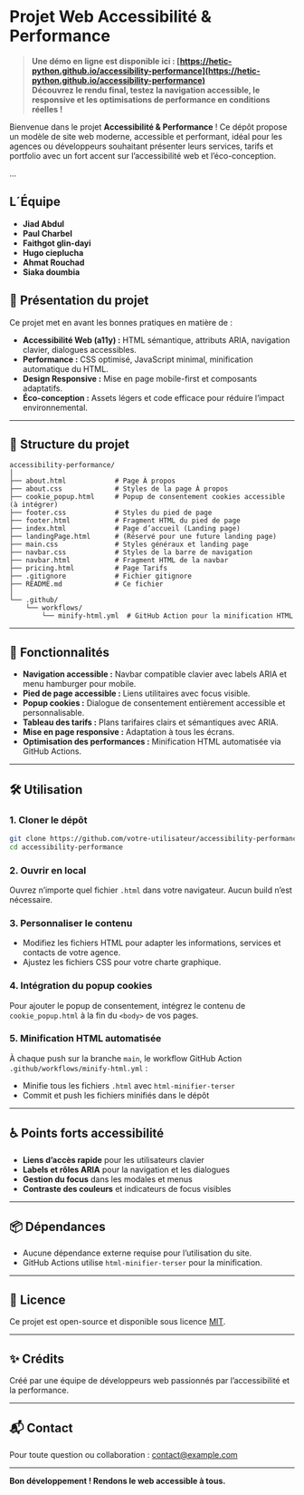 # Projet Web Accessibilité & Performance

> **Une démo en ligne est disponible ici : [https://hetic-python.github.io/accessibility-performance](https://hetic-python.github.io/accessibility-performance)  
> Découvrez le rendu final, testez la navigation accessible, le responsive et les optimisations de performance en conditions réelles !**

Bienvenue dans le projet **Accessibilité & Performance** ! Ce dépôt propose un modèle de site web moderne, accessible et performant, idéal pour les agences ou développeurs souhaitant présenter leurs services, tarifs et portfolio avec un fort accent sur l’accessibilité web et l’éco-conception.

...


## L´Équipe
- **Jiad Abdul**
- **Paul Charbel**
- **Faithgot glin-dayi**
- **Hugo cieplucha**
- **Ahmat Rouchad**
- **Siaka doumbia**

## 🌟 Présentation du projet

Ce projet met en avant les bonnes pratiques en matière de :

- **Accessibilité Web (a11y) :** HTML sémantique, attributs ARIA, navigation clavier, dialogues accessibles.
- **Performance :** CSS optimisé, JavaScript minimal, minification automatique du HTML.
- **Design Responsive :** Mise en page mobile-first et composants adaptatifs.
- **Éco-conception :** Assets légers et code efficace pour réduire l’impact environnemental.

---

## 📁 Structure du projet

```
accessibility-performance/
│
├── about.html            # Page À propos
├── about.css             # Styles de la page À propos
├── cookie_popup.html     # Popup de consentement cookies accessible (à intégrer)
├── footer.css            # Styles du pied de page
├── footer.html           # Fragment HTML du pied de page
├── index.html            # Page d’accueil (Landing page)
├── landingPage.html      # (Réservé pour une future landing page)
├── main.css              # Styles généraux et landing page
├── navbar.css            # Styles de la barre de navigation
├── navbar.html           # Fragment HTML de la navbar
├── pricing.html          # Page Tarifs
├── .gitignore            # Fichier gitignore
├── README.md             # Ce fichier
│
└── .github/
    └── workflows/
        └── minify-html.yml  # GitHub Action pour la minification HTML
```

---

## 🚀 Fonctionnalités

- **Navigation accessible :** Navbar compatible clavier avec labels ARIA et menu hamburger pour mobile.
- **Pied de page accessible :** Liens utilitaires avec focus visible.
- **Popup cookies :** Dialogue de consentement entièrement accessible et personnalisable.
- **Tableau des tarifs :** Plans tarifaires clairs et sémantiques avec ARIA.
- **Mise en page responsive :** Adaptation à tous les écrans.
- **Optimisation des performances :** Minification HTML automatisée via GitHub Actions.

---

## 🛠️ Utilisation

### 1. **Cloner le dépôt**

```sh
git clone https://github.com/votre-utilisateur/accessibility-performance.git
cd accessibility-performance
```

### 2. **Ouvrir en local**

Ouvrez n’importe quel fichier `.html` dans votre navigateur. Aucun build n’est nécessaire.

### 3. **Personnaliser le contenu**

- Modifiez les fichiers HTML pour adapter les informations, services et contacts de votre agence.
- Ajustez les fichiers CSS pour votre charte graphique.

### 4. **Intégration du popup cookies**

Pour ajouter le popup de consentement, intégrez le contenu de `cookie_popup.html` à la fin du `<body>` de vos pages.

### 5. **Minification HTML automatisée**

À chaque push sur la branche `main`, le workflow GitHub Action `.github/workflows/minify-html.yml` :
- Minifie tous les fichiers `.html` avec `html-minifier-terser`
- Commit et push les fichiers minifiés dans le dépôt

---

## ♿ Points forts accessibilité

- **Liens d’accès rapide** pour les utilisateurs clavier
- **Labels et rôles ARIA** pour la navigation et les dialogues
- **Gestion du focus** dans les modales et menus
- **Contraste des couleurs** et indicateurs de focus visibles

---

## 📦 Dépendances

- Aucune dépendance externe requise pour l’utilisation du site.
- GitHub Actions utilise `html-minifier-terser` pour la minification.

---

## 📄 Licence

Ce projet est open-source et disponible sous licence [MIT](LICENSE).

---

## ✨ Crédits

Créé par une équipe de développeurs web passionnés par l’accessibilité et la performance.

---

## 📬 Contact

Pour toute question ou collaboration : [contact@example.com](mailto:contact@example.com)

---

**Bon développement ! Rendons le web accessible à tous.**
